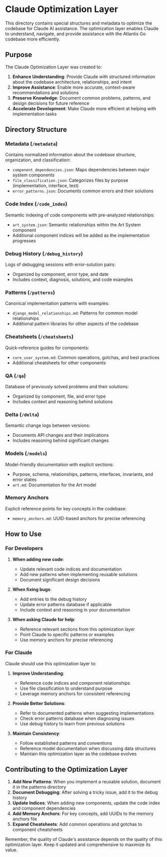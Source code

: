 # Claude Optimization Layer

This directory contains special structures and metadata to optimize the codebase for Claude AI assistance. The optimization layer enables Claude to understand, navigate, and provide assistance with the Atlantis Go codebase more efficiently.

## Purpose

The Claude Optimization Layer was created to:

1. **Enhance Understanding**: Provide Claude with structured information about the codebase architecture, relationships, and intent
2. **Improve Assistance**: Enable more accurate, context-aware recommendations and solutions
3. **Preserve Knowledge**: Document common problems, patterns, and design decisions for future reference
4. **Accelerate Development**: Make Claude more efficient at helping with implementation tasks

## Directory Structure

### Metadata (`/metadata`)

Contains normalized information about the codebase structure, organization, and classification:

- `component_dependencies.json`: Maps dependencies between major system components
- `file_classification.json`: Categorizes files by purpose (implementation, interface, test)
- `error_patterns.json`: Documents common errors and their solutions

### Code Index (`/code_index`)

Semantic indexing of code components with pre-analyzed relationships:

- `art_system.json`: Semantic relationships within the Art System component
- Additional component indices will be added as the implementation progresses

### Debug History (`/debug_history`)

Logs of debugging sessions with error-solution pairs:

- Organized by component, error type, and date
- Includes context, diagnosis, solutions, and code examples

### Patterns (`/patterns`)

Canonical implementation patterns with examples:

- `django_model_relationships.md`: Patterns for common model relationships
- Additional pattern libraries for other aspects of the codebase

### Cheatsheets (`/cheatsheets`)

Quick-reference guides for components:

- `core_user_system.md`: Common operations, gotchas, and best practices
- Additional cheatsheets for other components

### QA (`/qa`)

Database of previously solved problems and their solutions:

- Organized by component, file, and error type
- Includes context and reasoning behind solutions

### Delta (`/delta`)

Semantic change logs between versions:

- Documents API changes and their implications
- Includes reasoning behind significant changes

### Models (`/models`)

Model-friendly documentation with explicit sections:

- Purpose, schema, relationships, patterns, interfaces, invariants, and error states
- `art.md`: Documentation for the Art model

### Memory Anchors

Explicit reference points for key concepts in the codebase:

- `memory_anchors.md`: UUID-based anchors for precise referencing

## How to Use

### For Developers

1. **When adding new code**:
   - Update relevant code indices and documentation
   - Add new patterns when implementing reusable solutions
   - Document significant design decisions

2. **When fixing bugs**:
   - Add entries to the debug history
   - Update error patterns database if applicable
   - Include context and reasoning in your documentation

3. **When asking Claude for help**:
   - Reference relevant sections from this optimization layer
   - Point Claude to specific patterns or examples
   - Use memory anchors for precise referencing

### For Claude

Claude should use this optimization layer to:

1. **Improve Understanding**:
   - Reference code indices and component relationships
   - Use file classification to understand purpose
   - Leverage memory anchors for consistent referencing

2. **Provide Better Solutions**:
   - Refer to documented patterns when suggesting implementations
   - Check error patterns database when diagnosing issues
   - Use debug history to learn from previous solutions

3. **Maintain Consistency**:
   - Follow established patterns and conventions
   - Reference model documentation when discussing data structures
   - Maintain this optimization layer as the codebase evolves

## Contributing to the Optimization Layer

1. **Add New Patterns**: When you implement a reusable solution, document it in the patterns directory
2. **Document Debugging**: After solving a tricky issue, add it to the debug history
3. **Update Indices**: When adding new components, update the code index and component dependencies
4. **Add Memory Anchors**: For key concepts, add UUIDs to the memory anchors file
5. **Expand Cheatsheets**: Add common operations and gotchas to component cheatsheets

Remember, the quality of Claude's assistance depends on the quality of this optimization layer. Keep it updated and comprehensive to maximize its value. 